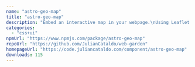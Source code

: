 ```yaml
---
name: "astro-geo-map"
title: "astro-geo-map"
description: "Embed an interactive map in your webpage.\nUsing Leaflet.js under the hood."
categories:
  - "css+ui"
npmUrl: "https://www.npmjs.com/package/astro-geo-map"
repoUrl: "https://github.com/JulianCataldo/web-garden"
homepageUrl: "https://code.juliancataldo.com/component/astro-geo-map"
downloads: 115
---
```

